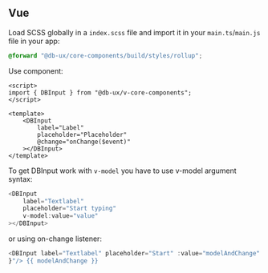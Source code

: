 ## Vue

Load SCSS globally in a `index.scss` file and import it in your `main.ts`/`main.js` file in your app:

```scss
@forward "@db-ux/core-components/build/styles/rollup";
```

Use component:

```vue
<script>
import { DBInput } from "@db-ux/v-core-components";
</script>

<template>
	<DBInput
		label="Label"
		placeholder="Placeholder"
		@change="onChange($event)"
	></DBInput>
</template>
```

To get DBInput work with `v-model` you have to use v-model argument syntax:

```typescript
<DBInput
	label="Textlabel"
	placeholder="Start typing"
	v-model:value="value"
></DBInput>
```

or using on-change listener:

```typescript
<DBInput label="Textlabel" placeholder="Start" :value="modelAndChange" @change="($event) => { modelAndChange = $event.target.value;
}"/> {{ modelAndChange }}
```
